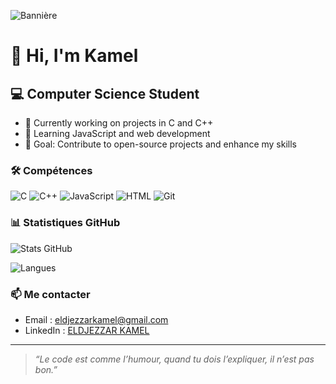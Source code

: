 ![Bannière](https://capsule-render.vercel.app/api?type=waving&color=gradient&height=200&section=header&text=Bienvenue%20sur%20mon%20profil%20GitHub!&fontSize=35&fontColor=ffffff&animation=fadeIn)

# 👋 Hi, I'm Kamel

## 💻 Computer Science Student
- 🔭 Currently working on projects in C and C++
- 🌱 Learning JavaScript and web development
- 🚀 Goal: Contribute to open-source projects and enhance my skills
  
### 🛠️ Compétences
![C](https://img.shields.io/badge/Code-C-blue)
![C++](https://img.shields.io/badge/Code-C++-brightgreen)
![JavaScript](https://img.shields.io/badge/Code-JavaScript-yellow)
![HTML](https://img.shields.io/badge/Code-HTML-orange)
![Git](https://img.shields.io/badge/Tools-Git-orange)

### 📊 Statistiques GitHub
![Stats GitHub](https://github-readme-stats.vercel.app/api?username=Kamel-eldjezzar&show_icons=true&theme=radical)

![Langues](https://github-readme-stats.vercel.app/api/top-langs/?username=Kamel-eldjezzar&layout=compact&theme=radical)

### 📫 Me contacter
- Email : eldjezzarkamel@gmail.com
- LinkedIn : [ELDJEZZAR KAMEL](https://linkedin.com)

---

> *“Le code est comme l’humour, quand tu dois l’expliquer, il n’est pas bon.”*
